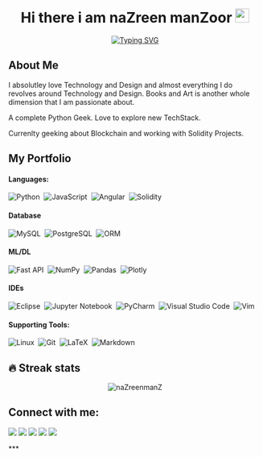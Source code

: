 <h1 align="center" src="https://www.linkedin.com/in/nazreen-manzoor/">   Hi there  i am  naZreen manZoor   <img src="https://media.giphy.com/media/hvRJCLFzcasrR4ia7z/giphy.gif" width="28"> </h1>

<p align="center"> <a href="https://git.io/typing-svg"><img src="https://readme-typing-svg.demolab.com?font=Fira+Code&pause=1000&color=5BF7CC&background=89FF7F00&center=true&vCenter=true&width=435&lines=Full+Stack+Developer;Always+Learning+New+Tech+Stack" alt="Typing SVG" /></a> </p>

<!-- > Get to know more about me -->
## About Me
I absolutley love Technology and Design and almost everything I do revolves around Technology and Design. Books and Art is another whole dimension that I am passionate about.

A complete Python Geek. 
Love to explore new TechStack.

Currenlty geeking about Blockchain and working with Solidity Projects.

## My Portfolio
#### Languages:
![Python](https://img.shields.io/badge/Python-3776AB?style=for-the-badge&logo=python&logoColor=white)&nbsp;
![JavaScript](https://img.shields.io/badge/Java_Script-121011?style=for-the-badge&logo=javascript&logoColor=white)&nbsp;
![Angular](https://img.shields.io/badge/Angular-ED8B00?style=for-the-badge&logo=angular&logoColor=white)&nbsp;
![Solidity](https://img.shields.io/badge/Solidity-grey?style=for-the-badge&logo=solidity&logoColor=white)&nbsp;



#### Database

![MySQL](https://img.shields.io/badge/MySQL-00000F?style=for-the-badge&logo=mysql&logoColor=white)&nbsp;
![PostgreSQL](https://img.shields.io/badge/PostgreSQL-316192?style=for-the-badge&logo=postgresql&logoColor=white)&nbsp;
![ORM](https://img.shields.io/badge/ORM-silver?style=for-the-badge&logo=flask&logoColor=white)&nbsp;

#### ML/DL

![Fast API](https://img.shields.io/badge/FastAPI-005571?style=for-the-badge&logo=fastapi)&nbsp;
![NumPy](https://img.shields.io/badge/numpy-%23013243.svg?style=for-the-badge&logo=numpy&logoColor=white)&nbsp;
![Pandas](https://img.shields.io/badge/pandas-%23150458.svg?style=for-the-badge&logo=pandas&logoColor=white)&nbsp;
![Plotly](https://img.shields.io/badge/Plotly-%233F4F75.svg?style=for-the-badge&logo=plotly&logoColor=white)


#### IDEs

![Eclipse](https://img.shields.io/badge/Eclipse-FE7A16.svg?style=for-the-badge&logo=Eclipse&logoColor=white)&nbsp;
![Jupyter Notebook](https://img.shields.io/badge/jupyter-%23FA0F00.svg?style=for-the-badge&logo=jupyter&logoColor=white)&nbsp;
![PyCharm](https://img.shields.io/badge/pycharm-143?style=for-the-badge&logo=pycharm&logoColor=black&color=black&labelColor=green)&nbsp;
![Visual Studio Code](https://img.shields.io/badge/Visual%20Studio%20Code-0078d7.svg?style=for-the-badge&logo=visual-studio-code&logoColor=white)&nbsp;
![Vim](https://img.shields.io/badge/VIM-%2311AB00.svg?style=for-the-badge&logo=vim&logoColor=white)&nbsp;

#### Supporting Tools:
![Linux](https://img.shields.io/badge/Linux-FCC624?style=for-the-badge&logo=linux&logoColor=black)&nbsp;
![Git](https://img.shields.io/badge/GIT-E44C30?style=for-the-badge&logo=git&logoColor=white)&nbsp;
![LaTeX](https://img.shields.io/badge/latex-%23008080.svg?style=for-the-badge&logo=latex&logoColor=white)&nbsp;
![Markdown](https://img.shields.io/badge/markdown-%23000000.svg?style=for-the-badge&logo=markdown&logoColor=white)

## 🔥 Streak stats

<p align='center'><img align="center" src="https://github-readme-streak-stats.herokuapp.com/?user=naZreenmanZ&theme=dark&background=0d1117&date_format=M%20j%5B%2C%20Y%5D&ring=5BF7CCFF" alt="naZreenmanZ" /></p>


## Connect with me:

<p align ='center'>

[<img src="https://img.shields.io/badge/twitter-%231DA1F2.svg?&style=for-the-badge&logo=twitter&logoColor=white&color=black" />](https://twitter.com/ManzoorNazreen) 
[<img src="https://img.shields.io/badge/linkedin-%2312100E.svg?&style=for-the-badge&logo=linkedin&logoColor=white&color=black" />](https://www.linkedin.com/in/nazreen-manzoor/)
[<img src="https://img.shields.io/badge/medium-%2312100E.svg?&style=for-the-badge&logo=medium&logoColor=white&color=black" />](https://medium.com/@nazreenmanz)
[<img src="https://img.shields.io/badge/instagram-%2312100E.svg?&style=for-the-badge&logo=instagram&logoColor=white&color=black" />](https://www.instagram.com/organizoholic/)
[<img src="https://img.shields.io/badge/reddit-%2312100E.svg?&style=for-the-badge&logo=reddit&logoColor=white&color=black" />](https://www.reddit.com/)

</p>
***



<!--
**naZreenmanZ/naZreenmanZ** is a ✨ _special_ ✨ repository because its `README.md` (this file) appears on your GitHub profile.

Here are some ideas to get you started:

- 🔭 I’m currently working on ...
- 🌱 I’m currently learning ...
- 👯 I’m looking to collaborate on ...
- 🤔 I’m looking for help with ...
- 💬 Ask me about ...
- 📫 How to reach me: ...
- 😄 Pronouns: ...
- ⚡ Fun fact: ...
-->
